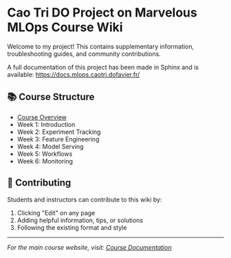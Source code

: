 # Cao Tri DO Project on Marvelous MLOps Course Wiki

Welcome to my project! This contains supplementary information, troubleshooting guides, and community contributions.

A full documentation of this project has been made in Sphinx and is available:
https://docs.mlops.caotri.dofavier.fr/

## 📚 Course Structure

- [Course Overview](Course-Overview)
- Week 1: Introduction
- Week 2: Experiment Tracking
- Week 3: Feature Engineering
- Week 4: Model Serving
- Week 5: Workflows
- Week 6: Monitoring

## 🤝 Contributing

Students and instructors can contribute to this wiki by:
1. Clicking "Edit" on any page
2. Adding helpful information, tips, or solutions
3. Following the existing format and style

---
*For the main course website, visit: [Course Documentation](https://end-to-end-mlops-databricks-3.github.io/course-code-hub3)*
